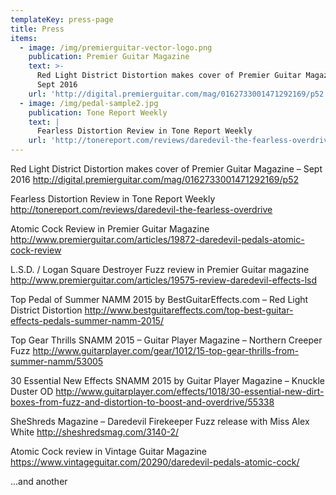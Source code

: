 ```yaml
---
templateKey: press-page
title: Press
items:
  - image: /img/premierguitar-vector-logo.png
    publication: Premier Guitar Magazine
    text: >-
      Red Light District Distortion makes cover of Premier Guitar Magazine –
      Sept 2016
    url: 'http://digital.premierguitar.com/mag/0162733001471292169/p52'
  - image: /img/pedal-sample2.jpg
    publication: Tone Report Weekly
    text: |
      Fearless Distortion Review in Tone Report Weekly
    url: 'http://tonereport.com/reviews/daredevil-the-fearless-overdrive'
---
```


Red Light District Distortion makes cover of Premier Guitar Magazine – Sept 2016
http://digital.premierguitar.com/mag/0162733001471292169/p52

Fearless Distortion Review in Tone Report Weekly
http://tonereport.com/reviews/daredevil-the-fearless-overdrive

Atomic Cock Review in Premier Guitar Magazine
http://www.premierguitar.com/articles/19872-daredevil-pedals-atomic-cock-review

L.S.D. / Logan Square Destroyer Fuzz review in Premier Guitar magazine
http://www.premierguitar.com/articles/19575-review-daredevil-effects-lsd

Top Pedal of Summer NAMM 2015 by BestGuitarEffects.com – Red Light District Distortion
http://www.bestguitareffects.com/top-best-guitar-effects-pedals-summer-namm-2015/

Top Gear Thrills SNAMM 2015 – Guitar Player Magazine – Northern Creeper Fuzz
http://www.guitarplayer.com/gear/1012/15-top-gear-thrills-from-summer-namm/53005

30 Essential New Effects SNAMM 2015 by Guitar Player Magazine – Knuckle Duster OD
http://www.guitarplayer.com/effects/1018/30-essential-new-dirt-boxes-from-fuzz-and-distortion-to-boost-and-overdrive/55338

SheShreds Magazine – Daredevil Firekeeper Fuzz release with Miss Alex White
http://sheshredsmag.com/3140-2/

Atomic Cock review in Vintage Guitar Magazine
https://www.vintageguitar.com/20290/daredevil-pedals-atomic-cock/

...and another

